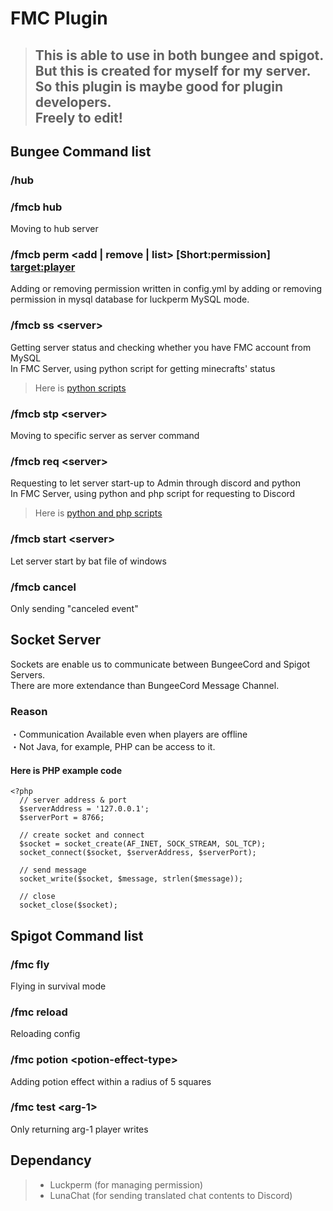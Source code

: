 # FMC Plugin
>## This is able to use in both bungee and spigot.<br>But this is created for myself for my server.<br>So this plugin is maybe good for plugin developers.<br>Freely to edit!<br>
## Bungee Command list
### /hub
### /fmcb hub
Moving to hub server<br>
### /fmcb perm <add | remove | list> [Short:permission] <target:player>
Adding or removing permission written in config.yml by adding or removing permission in mysql database for luckperm MySQL mode.
### /fmcb ss \<server\>
Getting server status and checking whether you have FMC account from MySQL<br>
In FMC Server, using python script for getting minecrafts' status<br>
>Here is [python scripts](https://github.com/bella2391/Mine_Status)<br>
### /fmcb stp \<server\>
Moving to specific server as server command
### /fmcb req \<server\>
Requesting to let server start-up to Admin through discord and python<br>
In FMC Server, using python and php script for requesting to Discord<br>
>Here is [python and php scripts](https://github.com/bella2391/Discord_Button)
### /fmcb start \<server\>
Let server start by bat file of windows
### /fmcb cancel
Only sending "canceled event"
## Socket Server
Sockets are enable us to communicate between BungeeCord and Spigot Servers.<br>
There are more extendance than BungeeCord Message Channel.
### Reason
・Communication Available even when players are offline<br>
・Not Java, for example, PHP can be access to it.<br>
#### Here is PHP example code
```
<?php
  // server address & port
  $serverAddress = '127.0.0.1';
  $serverPort = 8766;

  // create socket and connect
  $socket = socket_create(AF_INET, SOCK_STREAM, SOL_TCP);
  socket_connect($socket, $serverAddress, $serverPort);

  // send message
  socket_write($socket, $message, strlen($message));

  // close
  socket_close($socket);
```
## Spigot Command list
### /fmc fly
Flying in survival mode
### /fmc reload
Reloading config
### /fmc potion \<potion-effect-type\>
Adding potion effect within a radius of 5 squares
### /fmc test \<arg-1\>
Only returning arg-1 player writes

## Dependancy
>- Luckperm (for managing permission)
>- LunaChat (for sending translated chat contents to Discord)
